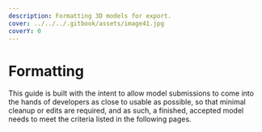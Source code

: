 ```yaml
---
description: Formatting 3D models for export.
cover: ../../../.gitbook/assets/image41.jpg
coverY: 0
---
```


# Formatting

This guide is built with the intent to allow model submissions to come into the hands of developers as close to usable as possible, so that minimal cleanup or edits are required, and as such, a finished, accepted model needs to meet the criteria listed in the following pages.&#x20;
